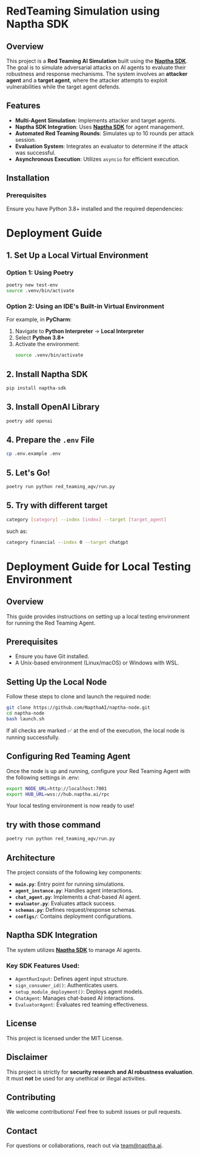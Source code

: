 # RedTeaming Simulation using Naptha SDK

## Overview
This project is a **Red Teaming AI Simulation** built using the **[Naptha SDK](https://github.com/NapthaAI/naptha-sdk)**. The goal is to simulate adversarial attacks on AI agents to evaluate their robustness and response mechanisms. The system involves an **attacker agent** and a **target agent**, where the attacker attempts to exploit vulnerabilities while the target agent defends.

## Features
- **Multi-Agent Simulation**: Implements attacker and target agents.
- **Naptha SDK Integration**: Uses **[Naptha SDK](https://github.com/NapthaAI/naptha-sdk)** for agent management.
- **Automated Red Teaming Rounds**: Simulates up to 10 rounds per attack session.
- **Evaluation System**: Integrates an evaluator to determine if the attack was successful.
- **Asynchronous Execution**: Utilizes `asyncio` for efficient execution.

## Installation
### Prerequisites
Ensure you have Python 3.8+ installed and the required dependencies:


# Deployment Guide

## 1. Set Up a Local Virtual Environment

### Option 1: Using Poetry
```sh
poetry new test-env
source .venv/bin/activate
```

### Option 2: Using an IDE's Built-in Virtual Environment
For example, in **PyCharm**:
1. Navigate to **Python Interpreter** → **Local Interpreter**
2. Select **Python 3.8+**
3. Activate the environment:
   ```sh
   source .venv/bin/activate
   ```

## 2. Install Naptha SDK
```sh
pip install naptha-sdk
```

## 3. Install OpenAI Library
```sh
poetry add openai
```

## 4. Prepare the `.env` File
```sh
cp .env.example .env
```

## 5. Let's Go!
```sh
poetry run python red_teaming_agv/run.py
```

## 5. Try with different target 
```sh
category [category] --index [index] --target [target_agent]
```
such as: 
```sh
category financial --index 0 --target chatgpt
```



# Deployment Guide for Local Testing Environment

## Overview
This guide provides instructions on setting up a local testing environment for running the Red Teaming Agent.

## Prerequisites
- Ensure you have Git installed.
- A Unix-based environment (Linux/macOS) or Windows with WSL.

## Setting Up the Local Node

Follow these steps to clone and launch the required node:

```sh
git clone https://github.com/NapthaAI/naptha-node.git
cd naptha-node
bash launch.sh
```

If all checks are marked ✅ at the end of the execution, the local node is running successfully.

## Configuring Red Teaming Agent

Once the node is up and running, configure your Red Teaming Agent with the following settings in .env:

```sh
export NODE_URL=http://localhost:7001
export HUB_URL=wss://hub.naptha.ai/rpc
```

Your local testing environment is now ready to use!

## try with those command
```sh
poetry run python red_teaming_agv/run.py

```


## Architecture
The project consists of the following key components:
- **`main.py`**: Entry point for running simulations.
- **`agent_instance.py`**: Handles agent interactions.
- **`chat_agent.py`**: Implements a chat-based AI agent.
- **`evaluator.py`**: Evaluates attack success.
- **`schemas.py`**: Defines request/response schemas.
- **`configs/`**: Contains deployment configurations.

## Naptha SDK Integration
The system utilizes **[Naptha SDK](https://github.com/NapthaAI/naptha-sdk)** to manage AI agents. 

### Key SDK Features Used:
- `AgentRunInput`: Defines agent input structure.
- `sign_consumer_id()`: Authenticates users.
- `setup_module_deployment()`: Deploys agent models.
- `ChatAgent`: Manages chat-based AI interactions.
- `EvaluatorAgent`: Evaluates red teaming effectiveness.

## License
This project is licensed under the MIT License.

## Disclaimer
This project is strictly for **security research and AI robustness evaluation**. It must **not** be used for any unethical or illegal activities.

## Contributing
We welcome contributions! Feel free to submit issues or pull requests.

## Contact
For questions or collaborations, reach out via [team@naptha.ai](team@naptha.ai).

